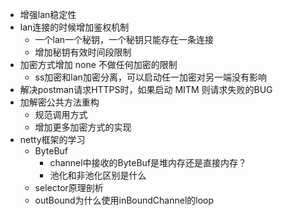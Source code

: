 * 增强lan稳定性
* lan连接的时候增加鉴权机制
    - 一个lan一个秘钥，一个秘钥只能存在一条连接
    - 增加秘钥有效时间段限制
* 加密方式增加 none 不做任何加密的限制
    - ss加密和lan加密分离，可以启动任一加密对另一端没有影响
* 解决postman请求HTTPS时，如果启动 MITM 则请求失败的BUG
* 加解密公共方法重构
    - 规范调用方式
    - 增加更多加密方式的实现
* netty框架的学习
    - ByteBuf
        - channel中接收的ByteBuf是堆内存还是直接内存？
        - 池化和非池化区别是什么
    - selector原理剖析
    - outBound为什么使用inBoundChannel的loop